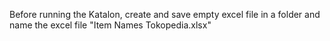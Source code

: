 Before running the Katalon, create and save empty excel file in a folder and name the excel file "Item Names Tokopedia.xlsx"
